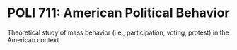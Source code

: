 # POLI 711: American Political Behavior

Theoretical study of mass behavior (i.e., participation, voting, protest) in the American context.